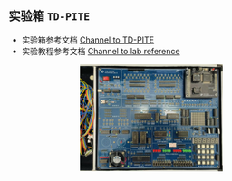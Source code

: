 ## 实验箱 `TD-PITE`
- 实验箱参考文档 [Channel to TD-PITE](./Docs/TD-PITE用户手册.pdf)
- 实验教程参考文档 [Channel to lab reference](./Docs/80X86微机原理及接口技术实验教程_2015学生版.pdf)
<div style="text-align: center;">
    <img src="./images/实验箱布局图.jpg" alt="experiment box layout diagram" width="50%">
</div>